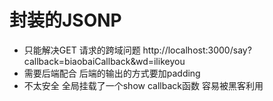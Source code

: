 # 封装的JSONP

- 只能解决GET 请求的跨域问题
    http://localhost:3000/say?callback=biaobaiCallback&wd=ilikeyou
- 需要后端配合
    后端的输出的方式要加padding
- 不太安全
    全局挂载了一个show callback函数 容易被黑客利用